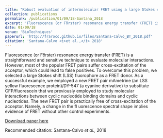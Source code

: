 ```yaml
---
title: "Robust evaluation of intermolecular FRET using a large Stokes shift fluorophore as a donor"
collection: publications
permalink: /publication/01/09/18-Santana_2018
excerpt: 'Fluorescence (or Förster) resonance energy transfer (FRET) is a straightforward and sensitive technique to evaluate molecular interactions. However, most of the popular FRET pairs suffer cross-excitation of the acceptor, which could lead to false positives. To overcome this problem, we selected a large Stokes shift (LSS) fluorophore as a FRET donor. As a successful example, we employed a new FRET pair mAmetrine (an LSS yellow fluorescence protein)/DY-547 (a cyanine derivative) to substitute CFP/fluorescein that we previously employed to study molecular interactions between cyclic nucleotide binding domains and cyclic nucleotides. The new FRET pair is practically free of cross-excitation of the acceptor. Namely, a change in the fl uorescence spectral shape implies evidence of FRET without other control experiments.'
date: 01/09/18
venue: 'BioTechniques'
paperurl: 'http://fraroco.github.io/files/Santana-Calvo_BT_2018.pdf'
citation: 'Santana-Calvo <i>et al.,</i> 2018'
---
```

Fluorescence (or Förster) resonance energy transfer (FRET) is a straightforward and sensitive technique to evaluate molecular interactions. However, most of the popular FRET pairs suffer cross-excitation of the acceptor, which could lead to false positives. To overcome this problem, we selected a large Stokes shift (LSS) fluorophore as a FRET donor. As a successful example, we employed a new FRET pair mAmetrine (an LSS yellow fluorescence protein)/DY-547 (a cyanine derivative) to substitute CFP/fluorescein that we previously employed to study molecular interactions between cyclic nucleotide binding domains and cyclic nucleotides. The new FRET pair is practically free of cross-excitation of the acceptor. Namely, a change in the fl uorescence spectral shape implies evidence of FRET without other control experiments.

[Download paper here](http://fraroco.github.io/files/Santana-Calvo_BT_2018.pdf)

Recommended citation: Santana-Calvo <i>et al.,</i> 2018